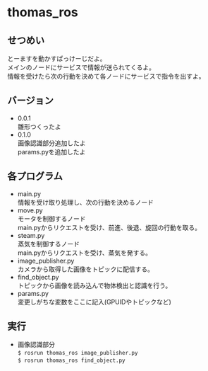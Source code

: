 # thomas_ros

## せつめい
とーますを動かすぱっけーじだよ。  
メインのノードにサービスで情報が送られてくるよ。  
情報を受けたら次の行動を決めて各ノードにサービスで指令を出すよ。

## バージョン 
* 0.0.1  
雛形つくったよ
* 0.1.0  
画像認識部分追加したよ  
params.pyを追加したよ

## 各プログラム
* main.py  
情報を受け取り処理し、次の行動を決めるノード  
* move.py  
モータを制御するノード  
main.pyからリクエストを受け、前進、後退、旋回の行動を取る。  
* steam.py  
蒸気を制御するノード  
main.pyからリクエストを受け、蒸気を発する。  
* image_publisher.py   
カメラから取得した画像をトピックに配信する。
* find_object.py  
トピックから画像を読み込んで物体検出と認識を行う。
* params.py  
変更しがちな変数をここに記入(GPUIDやトピックなど)

## 実行
* 画像認識部分  
```$ rosrun thomas_ros image_publisher.py```  
```$ rosrun thomas_ros find_object.py```
